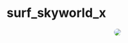 # surf_skyworld_x
<div style="display: flex; justify-content: center;">
    <img src="https://github.com/CombatSurfCS2/surf_skyworld/assets/102309602/13e8f1f5-ae4c-4953-a297-cb8ba5196b64" style="border-radius: 10px"/>
</div>

